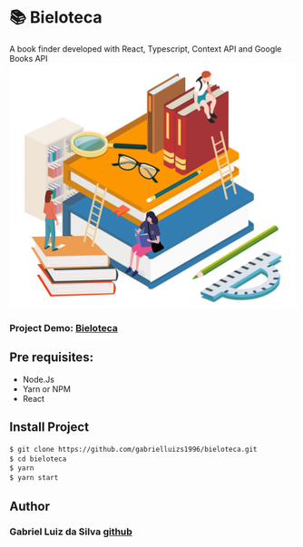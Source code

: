 # :books: Bieloteca
A book finder developed with React, Typescript, Context API and Google Books API
![GitHub Logo](/src/assets/images/books.png)

### Project Demo: [Bieloteca](https://bieloteca.vercel.app/)

## Pre requisites:
* Node.Js
* Yarn or NPM
* React

## Install Project
```sh
$ git clone https://github.com/gabrielluizs1996/bieloteca.git
$ cd bieloteca
$ yarn
$ yarn start
```
## Author
### Gabriel Luiz da Silva [github](https://github.com/gabrielluizs1996)
